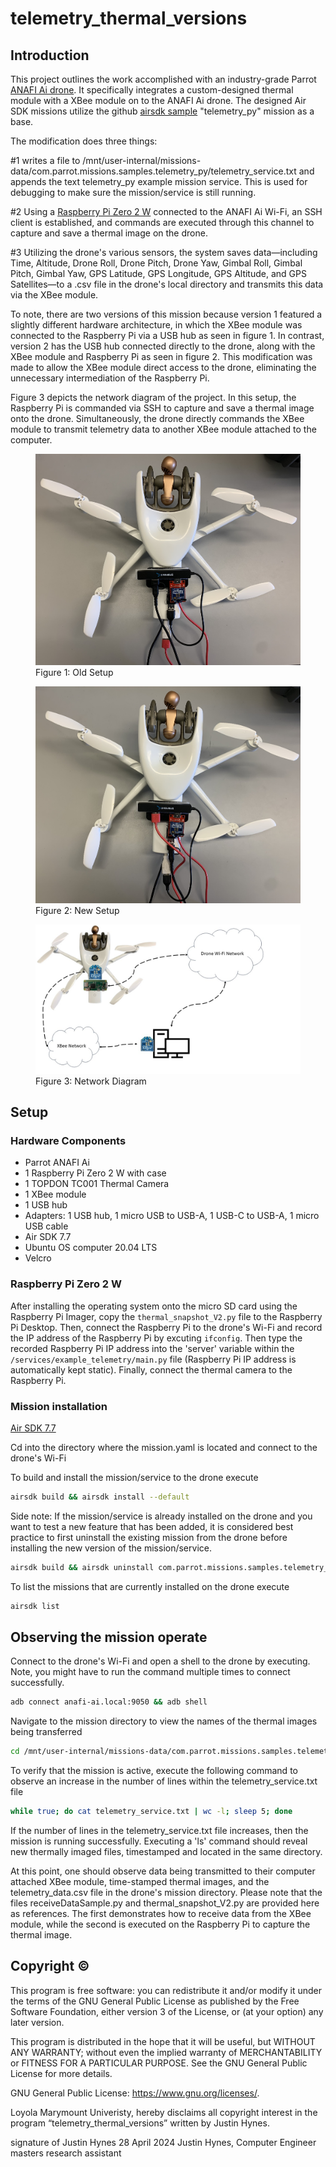 # telemetry_thermal_versions
## Introduction
This project outlines the work accomplished with an industry-grade Parrot [ANAFI Ai drone](https://www.parrot.com/us/drones/anafi-ai). It specifically integrates a custom-designed thermal module with a XBee module on to the ANAFI Ai drone. The designed Air SDK missions utilize the github [airsdk sample](https://github.com/Parrot-Developers/airsdk-samples) "telemetry_py" mission as a base.

The modification does three things: 

#1 writes a file to /mnt/user-internal/missions-data/com.parrot.missions.samples.telemetry_py/telemetry_service.txt and appends the text telemetry_py example mission service. This is used for debugging to make sure the mission/service is still running.

#2 Using a [Raspberry Pi Zero 2 W](https://www.raspberrypi.com/products/raspberry-pi-zero-2-w/) connected to the ANAFI Ai Wi-Fi, an SSH client is established, and commands are executed through this channel to capture and save a thermal image on the drone.

#3 Utilizing the drone's various sensors, the system saves data—including Time, Altitude, Drone Roll, Drone Pitch, Drone Yaw, Gimbal Roll, Gimbal Pitch, Gimbal Yaw, GPS Latitude, GPS Longitude, GPS Altitude, and GPS Satellites—to a .csv file in the drone's local directory and transmits this data via the XBee module.  

To note, there are two versions of this mission because version 1 featured a slightly different hardware architecture, in which the XBee module was connected to the Raspberry Pi via a USB hub as seen in figure 1. In contrast, version 2 has the USB hub connected directly to the drone, along with the XBee module and Raspberry Pi as seen in figure 2. This modification was made to allow the XBee module direct access to the drone, eliminating the unnecessary intermediation of the Raspberry Pi.

Figure 3 depicts the network diagram of the project. In this setup, the Raspberry Pi is commanded via SSH to capture and save a thermal image onto the drone. Simultaneously, the drone directly commands the XBee module to transmit telemetry data to another XBee module attached to the computer.
<!-- ![Figure 1](https://github.com/Intemnets-Lab/drone-network-dev/blob/main/missions/telemetry_thermal_versions/figures/old_setup.jpg?raw=true) -->

<figure>
    <img src="figures/old_setup.jpg" alt="Figure 1">
    <figcaption>Figure 1: Old Setup</figcaption>
</figure>

<figure>
    <img src="figures/new_setup.jpg" alt="Figure 2">
    <figcaption>Figure 2: New Setup</figcaption>
</figure>

<figure>
    <img src="figures/network_diagram.jpg" alt="Figure 3">
    <figcaption>Figure 3: Network Diagram</figcaption>
</figure>

## Setup
### Hardware Components
- Parrot ANAFI Ai
- 1 Raspberry Pi Zero 2 W with case
- 1 TOPDON TC001 Thermal Camera
- 1 XBee module
- 1 USB hub
- Adapters: 1 USB hub, 1 micro USB to USB-A, 1 USB-C to USB-A, 1 micro USB cable
- Air SDK 7.7
- Ubuntu OS computer 20.04 LTS
- Velcro
### Raspberry Pi Zero 2 W
After installing the operating system onto the micro SD card using the Raspberry Pi Imager, copy the `thermal_snapshot_V2.py` file to the Raspberry Pi Desktop. Then, connect the Raspberry Pi to the drone's Wi-Fi and record the IP address of the Raspberry Pi by excuting `ifconfig`. Then type the recorded Raspberry Pi IP address into the 'server' variable within the `/services/example_telemetry/main.py` file (Raspberry Pi IP address is automatically kept static). Finally, connect the thermal camera to the Raspberry Pi.

### Mission installation
[Air SDK 7.7](https://developer.parrot.com/docs/airsdk/index.html)

Cd into the directory where the mission.yaml is located and connect to the drone's Wi-Fi

To build and install the mission/service to the drone execute
```bash
airsdk build && airsdk install --default
```
Side note: If the mission/service is already installed on the drone and you want to test a new feature that has been added, it is considered best practice to first uninstall the existing mission from the drone before installing the new version of the mission/service.
```bash
airsdk build && airsdk uninstall com.parrot.missions.samples.telemetry_py && airsdk install --default
```
To list the missions that are currently installed on the drone execute
```bash
airsdk list
``` 
## Observing the mission operate
Connect to the drone's Wi-Fi and open a shell to the drone by executing. Note, you might have to run the command multiple times to connect successfully.
```bash
adb connect anafi-ai.local:9050 && adb shell
```
Navigate to the mission directory to view the names of the thermal images being transferred
```bash
cd /mnt/user-internal/missions-data/com.parrot.missions.samples.telemetry_py/
```
To verify that the mission is active, execute the following command to observe an increase in the number of lines within the telemetry_service.txt file
```bash
while true; do cat telemetry_service.txt | wc -l; sleep 5; done
```
If the number of lines in the telemetry_service.txt file increases, then the mission is running successfully. Executing a 'ls' command should reveal new thermally imaged files, timestamped and located in the same directory.

At this point, one should observe data being transmitted to their computer attached XBee module, time-stamped thermal images, and the telemetry_data.csv file in the drone's mission directory. Please note that the files receiveDataSample.py and thermal_snapshot_V2.py are provided here as references. The first demonstrates how to receive data from the XBee module, while the second is executed on the Raspberry Pi to capture the thermal image.

## Copyright ©

This program is free software: you can redistribute it and/or modify it under the terms of the GNU General Public License as published by the Free Software Foundation, either version 3 of the License, or (at your option) any later version.

This program is distributed in the hope that it will be useful, but WITHOUT ANY WARRANTY; without even the implied warranty of MERCHANTABILITY or FITNESS FOR A PARTICULAR PURPOSE. See the GNU General Public License for more details.

GNU General Public License:  <https://www.gnu.org/licenses/>. 

Loyola Marymount Univeristy, hereby disclaims all copyright interest in the program “telemetry_thermal_versions” written by Justin Hynes.

signature of Justin Hynes 28 April 2024
Justin Hynes, Computer Engineer masters research assistant 

